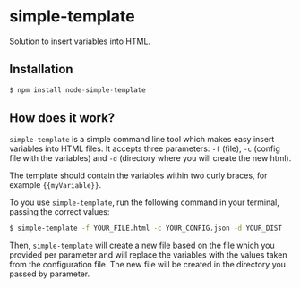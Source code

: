 # simple-template
Solution to insert variables into HTML.

## Installation
```js
$ npm install node-simple-template
```

## How does it work?
`simple-template` is a simple command line tool which makes easy insert variables into HTML files.
It accepts three parameters: `-f` (file), `-c` (config file with the variables) and `-d` (directory where you will create the new html).

The template should contain the variables within two curly braces, for example `{{myVariable}}`.

To you use `simple-template`, run the following command in your terminal, passing the correct values:

```bash
$ simple-template -f YOUR_FILE.html -c YOUR_CONFIG.json -d YOUR_DIST
```

Then, `simple-template` will create a new file based on the file which you provided per parameter and will replace the variables with the values taken from the configuration file. The new file will be created in the directory you passed by parameter.
